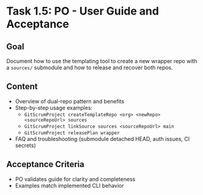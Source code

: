 # Task 1.5: PO - User Guide and Acceptance

## Goal
Document how to use the templating tool to create a new wrapper repo with a `sources/` submodule and how to release and recover both repos.

## Content
- Overview of dual-repo pattern and benefits
- Step-by-step usage examples:
  - `GitScrumProject createTemplateRepo <org> <newRepo> <sourceRepoUrl> sources`
  - `GitScrumProject linkSource sources <sourceRepoUrl> main`
  - `GitScrumProject releasePlan wrapper`
- FAQ and troubleshooting (submodule detached HEAD, auth issues, CI secrets)

## Acceptance Criteria
- PO validates guide for clarity and completeness
- Examples match implemented CLI behavior